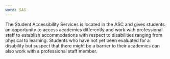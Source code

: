 ```yaml
---
word: SAS
---
```


  The Student Accessibility Services is located in the ASC and gives students an opportunity to access academics differently and work with professional staff to establish accommodations with respect to disabilities ranging from physical to learning. Students who have not yet been evaluated for a disability but suspect that there might be a barrier to their academics can also work with a professional staff member.
